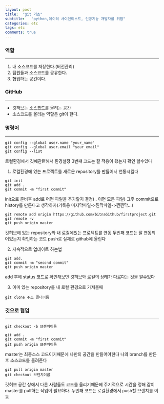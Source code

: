 ```yaml
---
layout: post
title:  "git 기초"
subtitle:   "python,데이터 사이언티스트, 인공지능 개발자를 위함"
categories: etc
tags: etc
comments: true
---
```


### 역할
---
1. 내 소스코드를 저장한다.(버전관리)
2. 팀원들과 소스코드를 공유한다.
3. 협업하는 공간이다.

### GitHub 
---
+ 깃허브는 소스코드를 올리는 공간
+ 소스코드를 올리는 역할은 git이 한다.

### 명령어
---
~~~
git config --global user.name "your_name"
git config --global user.email "your_email"
git config --list
~~~
로컬환경에서 깃에관련해서 환경설정
3번쨰 코드는 잘 적용이 됐는지 확인 할수있다

1. 로컬환경에 있는 프로젝트를 새로운 repository를 만들어서 연동시킬때
~~~
git init
git add .
git commit -m "first commit"
~~~
init으로 준비후 add로 어떤 파일을 추가할지 결정( . 이면 모든 파일)
그후 commit으로 history를 만든다고 생각하자(기록용 마지막파일->찐막파일->찐찐막...)
~~~
git remote add origin https://github.com/bitnaGithub/firstproject.git
git remote -v
git push origin master
~~~
깃허브에 있는 repository와 내 로컬에있는 프로젝트를 연동
두번째 코드는 잘 연동되어있는지 확인하는 코드
push로 실제로 github에 올린다

2. 지속적으로 업데이트 하는법
~~~
git add.
git commit -m "second commit"
git push origin master
~~~

add 후에 status 코드로 확인해보면 깃허브와 로컬의 상태가 다르다는 것을 알수있다

3. 이미 있는 repository를 내 로컬 환경으로 가져올때
~~~
git clone 주소 폴더이름
~~~

### 깃으로 협업
---
~~~
git checkout -b 브렌치이름

git add .
git commit -m "first commit"
git push origin 브렌치이름
~~~
master는 최종소스 코드이기때문에 나만의 공간을 만들어야한다
나의 branch를 만든 후 소스코드를 올려준다

~~~
git pull origin master
git checkout 브렌치이름
~~~
깃허브 공간 상에서 다른 사람들도 코드를 올리기때문에 주기적으로 시간을 정해 같이 master를 pull하는 작업이 필요하다.
두번째 코드는 로컬환경에서 push할 브랜치를 이동

